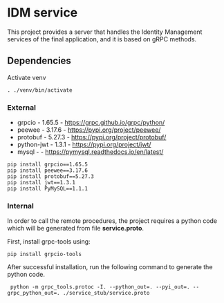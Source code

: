 # IDM service

This project provides a server that handles the Identity Management services of the final application, and it is based on gRPC methods.

## Dependencies

Activate venv

```shell
. ./venv/bin/activate
```

### External

* grpcio - 1.65.5 - https://grpc.github.io/grpc/python/
* peewee - 3.17.6 - https://pypi.org/project/peewee/
* protobuf - 5.27.3 - https://pypi.org/project/protobuf/
* python-jwt - 1.3.1 - https://pypi.org/project/jwt/
* mysql - - https://pymysql.readthedocs.io/en/latest/

```shell
pip install grpcio==1.65.5
pip install peewee==3.17.6
pip install protobuf==5.27.3
pip install jwt==1.3.1
pip install PyMySQL==1.1.1
```

### Internal


In order to call the remote procedures, the project requires a python code which will be generated from file <b>service.proto</b>.

First, install grpc-tools using: 
``` shell
pip install grpcio-tools
```

After successful installation, run the following command to generate the python code.

``` shell
 python -m grpc_tools.protoc -I. --python_out=. --pyi_out=. --grpc_python_out=. ./service_stub/service.proto
```
